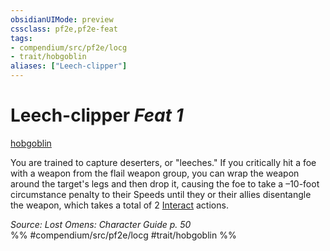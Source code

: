 ```yaml
---
obsidianUIMode: preview
cssclass: pf2e,pf2e-feat
tags:
- compendium/src/pf2e/locg
- trait/hobgoblin
aliases: ["Leech-clipper"]
---
```

# Leech-clipper  *Feat 1*  
[hobgoblin](../../Rules/traits/hobgoblin-locg.md)  


You are trained to capture deserters, or "leeches." If you critically hit a foe with a weapon from the flail weapon group, you can wrap the weapon around the target's legs and then drop it, causing the foe to take a –10-foot circumstance penalty to their Speeds until they or their allies disentangle the weapon, which takes a total of 2 [Interact](../../Rules/actions/interact.md) actions.

*Source: Lost Omens: Character Guide p. 50*  
%% #compendium/src/pf2e/locg #trait/hobgoblin %%